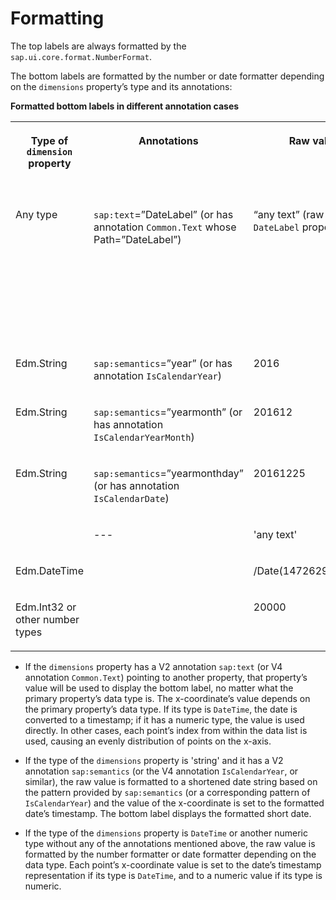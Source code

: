 <!-- loio8cd1dc3ef4c94e2b9ba78a4c43eac9fd -->

# Formatting

The top labels are always formatted by the `sap.ui.core.format.NumberFormat`.

The bottom labels are formatted by the number or date formatter depending on the `dimensions` property’s type and its annotations:

**Formatted bottom labels in different annotation cases**


<table>
<tr>
<th valign="top">

Type of `dimension` property



</th>
<th valign="top">

Annotations



</th>
<th valign="top">

Raw value



</th>
<th valign="top">

X-coordinate value



</th>
<th valign="top">

Formatted value for bottom label



</th>
</tr>
<tr>
<td valign="top">

Any type



</td>
<td valign="top">

 `sap:text`=”DateLabel” \(or has annotation `Common.Text` whose Path=”DateLabel”\)



</td>
<td valign="top">

“any text” \(raw value of `DateLabel` property\)



</td>
<td valign="top">

Depends on property type \(use index value if neither date nor number type\)



</td>
<td valign="top">

‘any text’



</td>
</tr>
<tr>
<td valign="top">

Edm.String



</td>
<td valign="top">

 `sap:semantics`=”year” \(or has annotation `IsCalendarYear`\)



</td>
<td valign="top">

2016



</td>
<td valign="top">

Timestamp



</td>
<td valign="top">

1/1/16



</td>
</tr>
<tr>
<td valign="top">

Edm.String



</td>
<td valign="top">

 `sap:semantics`=”yearmonth” \(or has annotation `IsCalendarYearMonth`\)



</td>
<td valign="top">

201612



</td>
<td valign="top">

Timestamp



</td>
<td valign="top">

12/1/16



</td>
</tr>
<tr>
<td valign="top">

Edm.String



</td>
<td valign="top">

 `sap:semantics`=”yearmonthday” \(or has annotation `IsCalendarDate`\)



</td>
<td valign="top">

20161225



</td>
<td valign="top">

Timestamp



</td>
<td valign="top">

12/25/16



</td>
</tr>
<tr>
<td valign="top">



</td>
<td valign="top">

\---



</td>
<td valign="top">

'any text'



</td>
<td valign="top">

Indices



</td>
<td valign="top">



</td>
</tr>
<tr>
<td valign="top">

Edm.DateTime



</td>
<td valign="top">



</td>
<td valign="top">

/Date\(1472629368000\)/



</td>
<td valign="top">

Timestamp



</td>
<td valign="top">

8/31/16



</td>
</tr>
<tr>
<td valign="top">

Edm.Int32 or other number types



</td>
<td valign="top">



</td>
<td valign="top">

20000



</td>
<td valign="top">

20000



</td>
<td valign="top">

20K



</td>
</tr>
</table>

-   If the `dimensions` property has a V2 annotation `sap:text` \(or V4 annotation `Common.Text`\) pointing to another property, that property’s value will be used to display the bottom label, no matter what the primary property’s data type is. The x-coordinate’s value depends on the primary property’s data type. If its type is `DateTime`, the date is converted to a timestamp; if it has a numeric type, the value is used directly. In other cases, each point’s index from within the data list is used, causing an evenly distribution of points on the x-axis.

-   If the type of the `dimensions` property is 'string' and it has a V2 annotation `sap:semantics` \(or the V4 annotation `IsCalendarYear`, or similar\), the raw value is formatted to a shortened date string based on the pattern provided by `sap:semantics` \(or a corresponding pattern of `IsCalendarYear`\) and the value of the x-coordinate is set to the formatted date’s timestamp. The bottom label displays the formatted short date.
-   If the type of the `dimensions` property is `DateTime` or another numeric type without any of the annotations mentioned above, the raw value is formatted by the number formatter or date formatter depending on the data type. Each point’s x-coordinate value is set to the date’s timestamp representation if its type is `DateTime`, and to a numeric value if its type is numeric.

